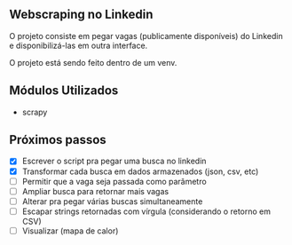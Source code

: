 ## Webscraping no Linkedin

O projeto consiste em pegar vagas (publicamente disponíveis) do Linkedin e
disponibilizá-las em outra interface. 

O projeto está sendo feito dentro de um venv. 

## Módulos Utilizados

- scrapy

## Próximos passos
- [x] Escrever o script pra pegar uma busca no linkedin
- [x] Transformar cada busca em dados armazenados (json, csv, etc)
- [ ] Permitir que a vaga seja passada como parâmetro
- [ ] Ampliar busca para retornar mais vagas
- [ ] Alterar pra pegar várias buscas simultaneamente
- [ ] Escapar strings retornadas com vírgula (considerando o retorno em CSV)
- [ ] Visualizar (mapa de calor)
